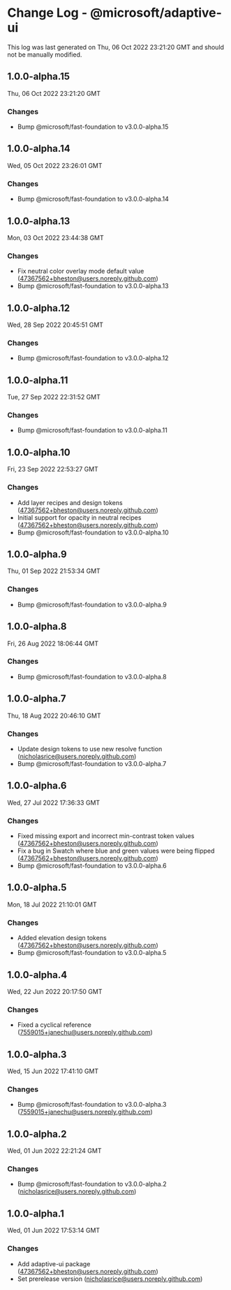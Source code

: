# Change Log - @microsoft/adaptive-ui

This log was last generated on Thu, 06 Oct 2022 23:21:20 GMT and should not be manually modified.

<!-- Start content -->

## 1.0.0-alpha.15

Thu, 06 Oct 2022 23:21:20 GMT

### Changes

- Bump @microsoft/fast-foundation to v3.0.0-alpha.15

## 1.0.0-alpha.14

Wed, 05 Oct 2022 23:26:01 GMT

### Changes

- Bump @microsoft/fast-foundation to v3.0.0-alpha.14

## 1.0.0-alpha.13

Mon, 03 Oct 2022 23:44:38 GMT

### Changes

- Fix neutral color overlay mode default value (47367562+bheston@users.noreply.github.com)
- Bump @microsoft/fast-foundation to v3.0.0-alpha.13

## 1.0.0-alpha.12

Wed, 28 Sep 2022 20:45:51 GMT

### Changes

- Bump @microsoft/fast-foundation to v3.0.0-alpha.12

## 1.0.0-alpha.11

Tue, 27 Sep 2022 22:31:52 GMT

### Changes

- Bump @microsoft/fast-foundation to v3.0.0-alpha.11

## 1.0.0-alpha.10

Fri, 23 Sep 2022 22:53:27 GMT

### Changes

- Add layer recipes and design tokens (47367562+bheston@users.noreply.github.com)
- Initial support for opacity in neutral recipes (47367562+bheston@users.noreply.github.com)
- Bump @microsoft/fast-foundation to v3.0.0-alpha.10

## 1.0.0-alpha.9

Thu, 01 Sep 2022 21:53:34 GMT

### Changes

- Bump @microsoft/fast-foundation to v3.0.0-alpha.9

## 1.0.0-alpha.8

Fri, 26 Aug 2022 18:06:44 GMT

### Changes

- Bump @microsoft/fast-foundation to v3.0.0-alpha.8

## 1.0.0-alpha.7

Thu, 18 Aug 2022 20:46:10 GMT

### Changes

- Update design tokens to use new resolve function (nicholasrice@users.noreply.github.com)
- Bump @microsoft/fast-foundation to v3.0.0-alpha.7

## 1.0.0-alpha.6

Wed, 27 Jul 2022 17:36:33 GMT

### Changes

- Fixed missing export and incorrect min-contrast token values (47367562+bheston@users.noreply.github.com)
- Fix a bug in Swatch where blue and green values were being flipped (47367562+bheston@users.noreply.github.com)
- Bump @microsoft/fast-foundation to v3.0.0-alpha.6

## 1.0.0-alpha.5

Mon, 18 Jul 2022 21:10:01 GMT

### Changes

- Added elevation design tokens (47367562+bheston@users.noreply.github.com)
- Bump @microsoft/fast-foundation to v3.0.0-alpha.5

## 1.0.0-alpha.4

Wed, 22 Jun 2022 20:17:50 GMT

### Changes

- Fixed a cyclical reference (7559015+janechu@users.noreply.github.com)

## 1.0.0-alpha.3

Wed, 15 Jun 2022 17:41:10 GMT

### Changes

- Bump @microsoft/fast-foundation to v3.0.0-alpha.3 (7559015+janechu@users.noreply.github.com)

## 1.0.0-alpha.2

Wed, 01 Jun 2022 22:21:24 GMT

### Changes

- Bump @microsoft/fast-foundation to v3.0.0-alpha.2 (nicholasrice@users.noreply.github.com)

## 1.0.0-alpha.1

Wed, 01 Jun 2022 17:53:14 GMT

### Changes

- Add adaptive-ui package (47367562+bheston@users.noreply.github.com)
- Set prerelease version (nicholasrice@users.noreply.github.com)
